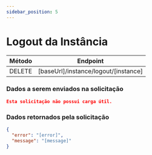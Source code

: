 ```yaml
---
sidebar_position: 5
---
```


# Logout da Instância

| Método | Endpoint                                 |
| ------ | ---------------------------------------- |
| DELETE | [baseUrl]/instance/logout/[instance] |

### Dados a serem enviados na solicitação

```json title=Payload
Esta solicitação não possui carga útil.
```

### Dados retornados pela solicitação

```json title=Result
{
  "error": "[error]",
  "message": "[message]"
}
```
